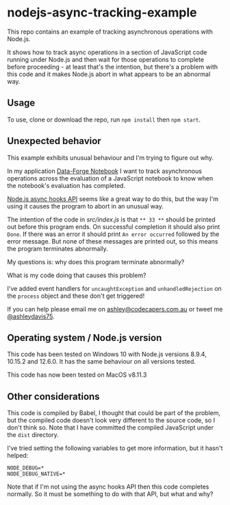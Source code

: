 # nodejs-async-tracking-example

This repo contains an example of tracking asynchronous operations with Node.js. 

It shows how to track async operations in a section of JavaScript code running under Node.js and then wait for those operations to complete before proceeding - at least that's the intention, but there's a problem with this code and it makes Node.js abort in what appears to be an abnormal way.

## Usage

To use, clone or download the repo, run `npm install` then `npm start`.

## Unexpected behavior

This example exhibits unusual behaviour and I'm trying to figure out why. 

In my application [Data-Forge Notebook](data-forge-notebook.com) I want to track asynchronous operations across the evaluation of a JavaScript notebook to know when the notebook's evaluation has completed.

[Node.js async hooks API](https://nodejs.org/api/async_hooks.html) seems like a great way to do this, but the way I'm using it causes the program to abort in an unusual way.

The intention of the code in *src/index.js* is that `** 33 **` should be printed out before this program ends. On successful completion it should also print `Done`. If there was an error it should print `An error occurred` followed by the error message. But none of these messages are printed out, so this means the program terminates abnormally.

My questions is: why does this program terminate abnormally? 

What is my code doing that causes this problem?

I've added event handlers for `uncaughtException` and `unhandledRejection` on the `process` object and these don't get triggered!

If you can help please email me on [ashley@codecapers.com.au](mailto:ashley@codecapers.com.au) or tweet me [@ashleydavis75](https://twitter.com/ashleydavis75).

## Operating system / Node.js version

This code has been tested on Windows 10 with Node.js versions 8.9.4, 10.15.2 and 12.6.0. It has the same behaviour on all versions tested.

This code has now been tested on MacOS v8.11.3

## Other considerations

This code is compiled by Babel, I thought that could be part of the problem, but the compiled code doesn't look very different to the source code, so I don't think so. Note that I have committed the compiled JavaScript under the `dist` directory.

I've tried setting the following variables to get more information, but it hasn't helped:

```
NODE_DEBUG=*
NODE_DEBUG_NATIVE=*
```

Note that if I'm not using the async hooks API then this code completes normally. So it must be something to do with that API, but what and why?